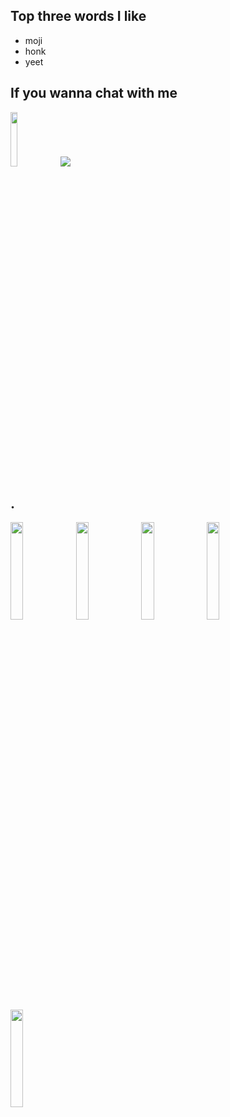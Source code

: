 <h2>Top three words I like</h2>
<div class="div1">
	<ul>
		<li>moji</li>
		<li>honk</li>
		<li>yeet</li>
	</ul>
</div>

<h2>If you wanna chat with me</h2>
<div class="div2">
	<img width="15%" height="15%" src="https://raw.githubusercontent.com/yumm-b612/moji.py/main/utils/assets/moji/moji_hd.png"/>
	<img src="https://invidget.switchblade.xyz/NaXhwqWxV9"/>
</div>

<h2>.</h2>
<img width="20%" height="20%" src="https://i.giphy.com/media/KzJkzjggfGN5Py6nkT/200.webp" width="100" />
<img width="20%" height="20%" src="https://raw.githubusercontent.com/yumm-b612/moji.py/f888e44b6319f2a9519de7d4fdd04c9294595fad/branding%20logos/discord/Discord-Wordmark-Color.svg"/>
<img width="20%" height="20%" src="https://i.giphy.com/media/LMt9638dO8dftAjtco/200.webp" width="100" />
<!--<img align="center" src="https://github-readme-stats.vercel.app/api/top-langs/?username=yumm-b612&theme=dark&layout=compact"/>-->
<img width="20%" height="20%" src="https://i.giphy.com/media/IdyAQJVN2kVPNUrojM/200.webp" width="100"/>
<img width="20%" height="20%" src="https://archlinux.org/static/logos/archlinux-logo-dark-90dpi.ebdee92a15b3.png"/>
